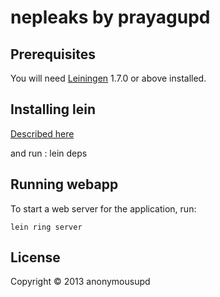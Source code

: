 # nepleaks by prayagupd

## Prerequisites

You will need [Leiningen][1] 1.7.0 or above installed.

[1]: https://github.com/technomancy/leiningen

## Installing lein 

[Described here](http://prayag-waves.blogspot.com.au/2013/01/installing-lein-on-ubuntu-1210.html)

and run : 
    lein deps 

## Running webapp

To start a web server for the application, run:

    lein ring server

## License

Copyright © 2013 anonymousupd
